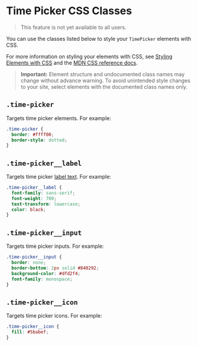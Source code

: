 <!-- This article was published using the Doc Push single-sourcing tool. Any changes to this article MUST be made in the source file. Find it at www.github.com/wix-private/velo-docs.-->

# Time Picker CSS Classes

> This feature is not yet available to all users.

You can use the classes listed below
to style your `TimePicker` elements with CSS.

For more information on styling your elements with CSS, see
[Styling Elements with CSS]($w/styling-elements-with-css) and the
[MDN CSS reference docs](https://developer.mozilla.org/en-US/docs/Learn/CSS).

<blockquote class="important">

__Important:__
Element structure and undocumented class names
may change without advance warning.
To avoid unintended style changes to your site,
select elements with the documented class names only.

</blockquote>

## `.time-picker`

Targets time picker elements.
For example:

```css
.time-picker {
  border: #ffff00;
  border-style: dotted;
}
```

## `.time-picker__label`

Targets time picker [label text]($w/timepicker/label).
For example:

```css
.time-picker__label {
  font-family: sans-serif;
  font-weight: 700;
  text-transform: lowercase;
  color: black;
}
```

## `.time-picker__input`

Targets time picker inputs.
For example:

```css
.time-picker__input {
  border: none;
  border-bottom: 2px solid #840292;
  background-color: #dfd2f4;
  font-family: monospace;
}
```

## `.time-picker__icon`

Targets time picker icons.
For example:  

```css
.time-picker__icon {
  fill: #5babef;
}
```
